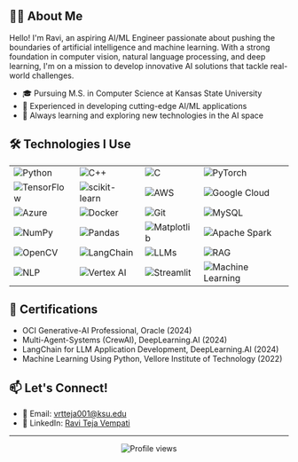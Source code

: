 ## 👨‍💻 About Me

Hello! I'm Ravi, an aspiring AI/ML Engineer passionate about pushing the boundaries of artificial intelligence and machine learning. With a strong foundation in computer vision, natural language processing, and deep learning, I'm on a mission to develop innovative AI solutions that tackle real-world challenges.

- 🎓 Pursuing M.S. in Computer Science at Kansas State University
- 🚀 Experienced in developing cutting-edge AI/ML applications
- 🌱 Always learning and exploring new technologies in the AI space
  
## 🛠 Technologies I Use

| | | | |
|---|---|---|---|
| ![Python](https://img.shields.io/badge/python-3670A0?style=for-the-badge&logo=python&logoColor=ffdd54) | ![C++](https://img.shields.io/badge/c++-%2300599C.svg?style=for-the-badge&logo=c%2B%2B&logoColor=white) | ![C](https://img.shields.io/badge/c-%2300599C.svg?style=for-the-badge&logo=c&logoColor=white) | ![PyTorch](https://img.shields.io/badge/PyTorch-%23EE4C2C.svg?style=for-the-badge&logo=PyTorch&logoColor=white) |
| ![TensorFlow](https://img.shields.io/badge/TensorFlow-%23FF6F00.svg?style=for-the-badge&logo=TensorFlow&logoColor=white) | ![scikit-learn](https://img.shields.io/badge/scikit--learn-%23F7931E.svg?style=for-the-badge&logo=scikit-learn&logoColor=white) | ![AWS](https://img.shields.io/badge/AWS-%23FF9900.svg?style=for-the-badge&logo=amazon-aws&logoColor=white) | ![Google Cloud](https://img.shields.io/badge/GoogleCloud-%234285F4.svg?style=for-the-badge&logo=google-cloud&logoColor=white) |
| ![Azure](https://img.shields.io/badge/azure-%230072C6.svg?style=for-the-badge&logo=microsoftazure&logoColor=white) | ![Docker](https://img.shields.io/badge/docker-%230db7ed.svg?style=for-the-badge&logo=docker&logoColor=white) | ![Git](https://img.shields.io/badge/git-%23F05033.svg?style=for-the-badge&logo=git&logoColor=white) | ![MySQL](https://img.shields.io/badge/mysql-%2300f.svg?style=for-the-badge&logo=mysql&logoColor=white) |
| ![NumPy](https://img.shields.io/badge/numpy-%23013243.svg?style=for-the-badge&logo=numpy&logoColor=white) | ![Pandas](https://img.shields.io/badge/pandas-%23150458.svg?style=for-the-badge&logo=pandas&logoColor=white) | ![Matplotlib](https://img.shields.io/badge/Matplotlib-%23ffffff.svg?style=for-the-badge&logo=Matplotlib&logoColor=black) | ![Apache Spark](https://img.shields.io/badge/Apache%20Spark-FDEE21?style=for-the-badge&logo=apachespark&logoColor=black) |
| ![OpenCV](https://img.shields.io/badge/opencv-%23white.svg?style=for-the-badge&logo=opencv&logoColor=white) | ![LangChain](https://img.shields.io/badge/🦜🔗_LangChain-624bff?style=for-the-badge) | ![LLMs](https://img.shields.io/badge/LLMs-41454A?style=for-the-badge) | ![RAG](https://img.shields.io/badge/RAG-FF6F61?style=for-the-badge) |
| ![NLP](https://img.shields.io/badge/NLP-8E44AD?style=for-the-badge) | ![Vertex AI](https://img.shields.io/badge/Vertex%20AI-4285F4?style=for-the-badge&logo=google-cloud&logoColor=white) | ![Streamlit](https://img.shields.io/badge/Streamlit-FF4B4B?style=for-the-badge&logo=Streamlit&logoColor=white) | ![Machine Learning](https://img.shields.io/badge/Machine%20Learning-FF69B4?style=for-the-badge) |
## 🏅 Certifications

- OCI Generative-AI Professional, Oracle (2024)
- Multi-Agent-Systems (CrewAI), DeepLearning.AI (2024)
- LangChain for LLM Application Development, DeepLearning.AI (2024)
- Machine Learning Using Python, Vellore Institute of Technology (2022)

## 📫 Let's Connect!

- 📧 Email: vrtteja001@ksu.edu
- 💼 LinkedIn: [Ravi Teja Vempati](https://www.linkedin.com/in/ravi-teja-vempati-801204169)

---

<p align="center">
  <img src="https://komarev.com/ghpvc/?username=YourGitHubUsername&color=blueviolet" alt="Profile views">
</p>
